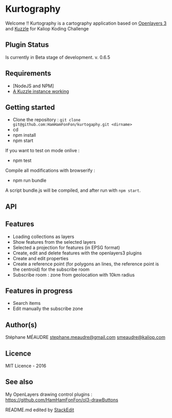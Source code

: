 Kurtography
===================

Welcome !! Kurtography is a cartography application based on [Openlayers 3](http://openlayers.org/) and [Kuzzle](http://kuzzle.io) for Kaliop Koding Challenge

Plugin Status
-------------
Is currently in Beta stage of development.
v. 0.6.5

Requirements
-------------
 - [NodeJS and NPM]
 - [A Kuzzle instance working](http://kuzzle.io/guide/)


Getting started
-------------
  - Clone the repository : `git clone git@github.com:HamHamFonFon/kurtogaphy.git <dirname>`
  - cd <dirname>
  - npm install
  - npm start

If you want to test on mode onlive :
  - npm test

Compile all modifications with browserify :
  - npm run bundle

A script bundle.js will be compiled, and after run with `npm start`.

API
-------------


Features
-------------
  - Loading collections as layers
  - Show features from the selected layers
  - Selected a projection for features (in EPSG format)
  - Create, edit and delete features with the openlayers3 plugins
  - Create and edit properties
  - Create a reference point (for polygons an lines, the reference point is the centroid) for the subscribe room
  - Subscribe room : zone from geolocation with 10km radius

Features in progress
-------------
  - Search items
  - Edit manually the subscribe zone

Author(s)
-------------
Stéphane MÉAUDRE
 <stephane.meaudre@gmail.com> <smeaudre@kaliop.com>

Licence
-------------
MIT Licence - 2016

See also
-------------
My OpenLayers drawing control plugins : https://github.com/HamHamFonFon/ol3-drawButtons

README.md edited by [StackEdit](https://stackedit.io)